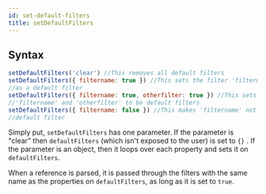 ```yaml
---
id: set-default-filters
title: setDefaultFilters
---
```


## Syntax

```js
setDefaultFilters('clear') //This removes all default filters
setDefaultFilters({ filtername: true }) //This sets the filter 'filtername'
//as a default filter
setDefaultFilters({ filtername: true, otherfilter: true }) //This sets both
//'filtername' and 'otherfilter' to be default filters
setDefaultFilters({ filtername: false }) //This makes 'filtername' not a
//default filter
```

Simply put, `setDefaultFilters` has one parameter. If the parameter is "clear" then `defaultFilters` \(which isn't exposed to the user\) is set to `{}` . If the parameter is an object, then it loops over each property and sets it on `defaultFilters`.

When a reference is parsed, it is passed through the filters with the same name as the properties on `defaultFilters`, as long as it is set to `true`.
